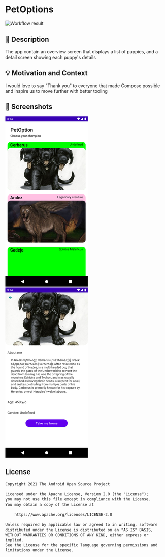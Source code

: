 # PetOptions

![Workflow result](https://github.com/Trak-X/Pe/workflows/Check/badge.svg)


## :scroll: Description
The app contain an overview screen that displays a list of puppies, and a detail screen showing each puppy's details

## :bulb: Motivation and Context
I would love to say "Thank you" to everyone that made Compose possible and inspire us to move further with better tooling

## :camera_flash: Screenshots
<img src="/results/screenshot_1.png" width="260">&emsp;<img src="/results/screenshot_2.png" width="260">

## License
```
Copyright 2021 The Android Open Source Project

Licensed under the Apache License, Version 2.0 (the "License");
you may not use this file except in compliance with the License.
You may obtain a copy of the License at

    https://www.apache.org/licenses/LICENSE-2.0

Unless required by applicable law or agreed to in writing, software
distributed under the License is distributed on an "AS IS" BASIS,
WITHOUT WARRANTIES OR CONDITIONS OF ANY KIND, either express or implied.
See the License for the specific language governing permissions and
limitations under the License.
```